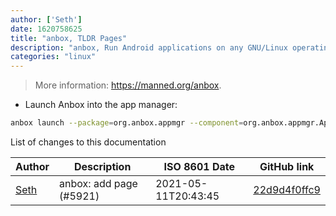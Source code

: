 ```yaml
---
author: ['Seth']
date: 1620758625
title: "anbox, TLDR Pages"
description: "anbox, Run Android applications on any GNU/Linux operating system."
categories: "linux"
---
```

> More information: <https://manned.org/anbox>.

- Launch Anbox into the app manager:

```bash
anbox launch --package=org.anbox.appmgr --component=org.anbox.appmgr.AppViewActivity
```
List of changes to this documentation


Author | Description | ISO 8601 Date | GitHub link
------|-----|-----|-----
[Seth](mailto:seth@falco.fun) | anbox: add page (#5921) | 2021-05-11T20:43:45 | [22d9d4f0ffc9](https://github.com/tldr-pages/tldr/commit/22d9d4f0ffc987f22cd3c7f8be7f78fe7f730cba)

